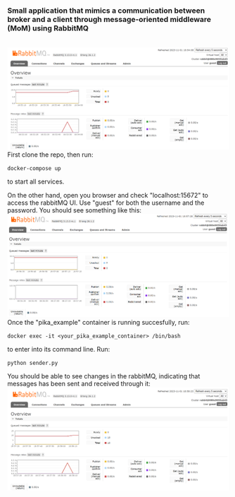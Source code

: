 ### Small application that mimics a communication between broker and a client through message-oriented middleware (MoM) using RabbitMQ
 <br> 
<img src="https://github.com/Minahhh666/Simple-RabbitMQ/blob/8ddf69c7ffc5085c12f550cf5297186694f11a34/image.png">
First clone the repo, then run:

```
docker-compose up
```
to start all services.

On the other hand, open you browser and check "localhost:15672" to access the rabbitMQ UI. Use "guest" for both the username and the password. You should see something like this:
![image2.png](image2.png)
Once the "pika_example" container is running succesfully, run:

```
docker exec -it <your_pika_example_container> /bin/bash
```
to enter into its command line. Run:

```
python sender.py
```
You should be able to see changes in the rabbitMQ, indicating that messages has been sent and received through it:
![image3.png](image3.png)
